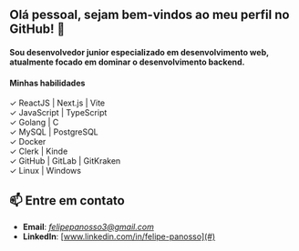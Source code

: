 ## Olá pessoal, sejam bem-vindos ao meu perfil no GitHub! 👋  
#### Sou desenvolvedor junior especializado em desenvolvimento web, atualmente focado em dominar o desenvolvimento backend.  

#### Minhas habilidades

✓ ReactJS | Next.js | Vite  
✓ JavaScript | TypeScript  
✓ Golang | C  
✓ MySQL | PostgreSQL  
✓ Docker  
✓ Clerk | Kinde  
✓ GitHub | GitLab | GitKraken  
✓ Linux | Windows  

## 📫 Entre em contato
- **Email**: *felipepanosso3@gmail.com*  
- **LinkedIn**: [www.linkedin.com/in/felipe-panosso](#)
